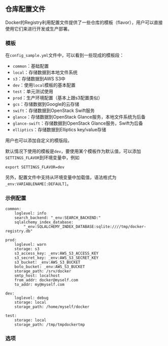 ## 仓库配置文件
Docker的Registry利用配置文件提供了一些仓库的模板（flavor），用户可以直接使用它们来进行开发或生产部署。

### 模板
在`config_sample.yml`文件中，可以看到一些现成的模板段：
* `common`：基础配置
* `local`：存储数据到本地文件系统
* `s3`：存储数据到AWS S3中
* `dev`：使用`local`模板的基本配置
* `test`：单元测试使用
* `prod`：生产环境配置（基本上跟s3配置类似）
* `gcs`：存储数据到Google的云存储
* `swift`：存储数据到OpenStack Swift服务
* `glance`：存储数据到OpenStack Glance服务，本地文件系统为后备
* `glance-swift`：存储数据到OpenStack Glance服务，Swift为后备
* `elliptics`：存储数据到Elliptics key/value存储

用户也可以添加自定义的模版段。

默认情况下使用的模板是`dev`，要使用某个模板作为默认值，可以添加`SETTINGS_FLAVOR`到环境变量中，例如
```
export SETTINGS_FLAVOR=dev
```

另外，配置文件中支持从环境变量中加载值，语法格式为`_env:VARIABLENAME[:DEFAULT]`。

### 示例配置
```
common:
    loglevel: info
    search_backend: "_env:SEARCH_BACKEND:"
    sqlalchemy_index_database:
        "_env:SQLALCHEMY_INDEX_DATABASE:sqlite:////tmp/docker-registry.db"

prod:
    loglevel: warn
    storage: s3
    s3_access_key: _env:AWS_S3_ACCESS_KEY
    s3_secret_key: _env:AWS_S3_SECRET_KEY
    s3_bucket: _env:AWS_S3_BUCKET
    boto_bucket: _env:AWS_S3_BUCKET
    storage_path: /srv/docker
    smtp_host: localhost
    from_addr: docker@myself.com
    to_addr: my@myself.com

dev:
    loglevel: debug
    storage: local
    storage_path: /home/myself/docker

test:
    storage: local
    storage_path: /tmp/tmpdockertmp
```

### 选项
